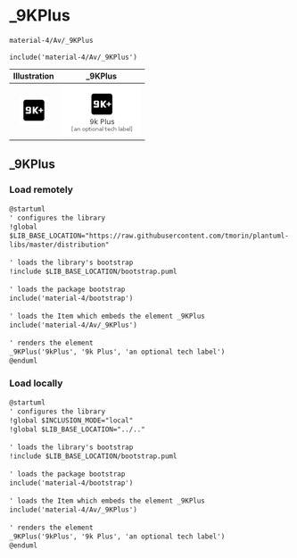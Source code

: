 # _9KPlus


```text
material-4/Av/_9KPlus
```

```text
include('material-4/Av/_9KPlus')
```



| Illustration | _9KPlus |
| :---: | :---: |
| ![illustration for Illustration](../../material-4/Av/_9KPlus.png) | ![illustration for _9KPlus](../../material-4/Av/_9KPlus.Local.png) |




## _9KPlus

### Load remotely
```plantuml
@startuml
' configures the library
!global $LIB_BASE_LOCATION="https://raw.githubusercontent.com/tmorin/plantuml-libs/master/distribution"

' loads the library's bootstrap
!include $LIB_BASE_LOCATION/bootstrap.puml

' loads the package bootstrap
include('material-4/bootstrap')

' loads the Item which embeds the element _9KPlus
include('material-4/Av/_9KPlus')

' renders the element
_9KPlus('9kPlus', '9k Plus', 'an optional tech label')
@enduml
```

### Load locally
```plantuml
@startuml
' configures the library
!global $INCLUSION_MODE="local"
!global $LIB_BASE_LOCATION="../.."

' loads the library's bootstrap
!include $LIB_BASE_LOCATION/bootstrap.puml

' loads the package bootstrap
include('material-4/bootstrap')

' loads the Item which embeds the element _9KPlus
include('material-4/Av/_9KPlus')

' renders the element
_9KPlus('9kPlus', '9k Plus', 'an optional tech label')
@enduml
```

